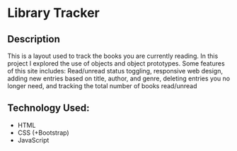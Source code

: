 # Library Tracker

## Description

This is a layout used to track the books you are currently reading. In this project I explored the use of objects and object prototypes. Some features of this site includes: Read/unread status toggling, responsive web design, adding new entries based on title, author, and genre, deleting entries you no longer need, and tracking the total number of books read/unread

## Technology Used:

- HTML
- CSS (+Bootstrap)
- JavaScript
